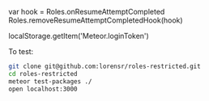 var hook = Roles.onResumeAttemptCompleted
Roles.removeResumeAttemptCompletedHook(hook)

localStorage.getItem('Meteor.loginToken')


To test: 

```bash
git clone git@github.com:lorensr/roles-restricted.git
cd roles-restricted
meteor test-packages ./
open localhost:3000
```
